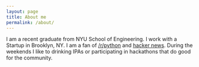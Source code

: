 ```yaml
---
layout: page
title: About me
permalink: /about/
---
```

I am a recent graduate from NYU School of Engineering. I work with a Startup in Brooklyn, NY. I am a fan of [/r/python](http://reddit.com/r/python) and [hacker news](https://news.ycombinator.com/). During the weekends I like to drinking IPAs or participating in hackathons that do good for the community.  
